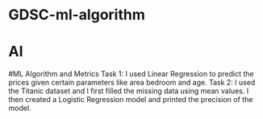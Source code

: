# GDSC-ml-algorithm
# AI
#ML Algorithm and Metrics 
Task 1: I used Linear Regression to predict the prices given certain parameters like area bedroom and age.
Task 2: I used the Titanic dataset and I first filled the missing data using mean values. I then created a Logistic Regression model and printed the precision of the model.
